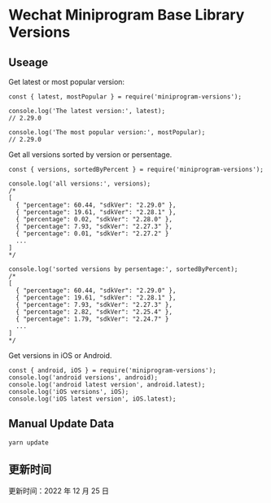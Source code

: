 
# Wechat Miniprogram Base Library Versions

## Useage

Get latest or most popular version:

```;
const { latest, mostPopular } = require('miniprogram-versions');

console.log('The latest version:', latest);
// 2.29.0

console.log('The most popular version:', mostPopular);
// 2.29.0

```

Get all versions sorted by version or persentage.

```
const { versions, sortedByPercent } = require('miniprogram-versions');

console.log('all versions:', versions);
/*
[
  { "percentage": 60.44, "sdkVer": "2.29.0" },
  { "percentage": 19.61, "sdkVer": "2.28.1" },
  { "percentage": 0.02, "sdkVer": "2.28.0" },
  { "percentage": 7.93, "sdkVer": "2.27.3" },
  { "percentage": 0.01, "sdkVer": "2.27.2" }
  ...
]
*/

console.log('sorted versions by persentage:', sortedByPercent);
/*
[
  { "percentage": 60.44, "sdkVer": "2.29.0" },
  { "percentage": 19.61, "sdkVer": "2.28.1" },
  { "percentage": 7.93, "sdkVer": "2.27.3" },
  { "percentage": 2.82, "sdkVer": "2.25.4" },
  { "percentage": 1.79, "sdkVer": "2.24.7" }
  ...
]
*/
```

Get versions in iOS or Android.

```
const { android, iOS } = require('miniprogram-versions');
console.log('android versions', android);
console.log('android latest version', android.latest);
console.log('iOS versions', iOS);
console.log('iOS latest version', iOS.latest);
```

## Manual Update Data

```
yarn update
```

## 更新时间

更新时间：2022 年 12 月 25 日
